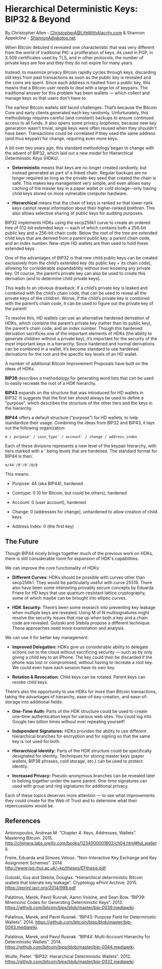 Hierarchical Deterministic Keys: BIP32 & Beyond
===============================================
By Christopher Allen - <ChristopherA@LifeWithAlacrity.com> & Shannon Appelcline - <ShannonA@skotos.net>

When Bitcoin debuted it revealed one characteristic that was very different from the world of traditional PKI: a proliferation of keys. As used in PGP, in X.509 certificates used by TLS, and in other protocols, the number of private keys are few and they they do not expire for many years.

Instead, to maximize privacy Bitcoin rapidly cycles through keys, discarding old keys from past transactions as soon as the public key is revealed and the coins are spent. Since each address is hashed from a public key, this means that a Bitcoin user needs to deal with a large lot of keypairs. The traditional answer for this problem has been wallets — which collect and manage keys so that users don’t have to.

The earliest Bitcoin wallets still faced challenges. That’s because the Bitcoin Core and early clients generated each key randomly. Unfortunately, this methodology requires careful (and constant) backups to ensure continued access to all funds. It also opens some privacy loopholes; because new key generation wasn’t trivial, single keys were often reused when they shouldn't have been. Transactions could be correlated if they used the same address (and thus keypair) for change, requiring even more keys.

A bit over two years ago, this standard methodology began to change with the advent of BIP32, which laid out a new model for Hierarchical Deterministic Keys (HDKs).

* **Deterministic** means that keys are no longer created randomly, but instead generated as part of a linked chain. Regular backups are no longer required as long as the private-key seed that created the chain is safe. This makes key management very simple, and even allows easy caching of the master key in a paper wallet or cold storage--only having child keys stored on more vulnerable computer hardware.

* **Hierarchical** means that the chain of keys is ranked so that lower-rank keys cannot reveal information about their higher-ranked brethren. This also allows selective sharing of public keys for auditing purposes.

BIP32 implements HDKs using the secp256k1 curve to create an ordered tree of 512-bit extended keys — each of which contains both a 256-bit public key and a 256-bit chain code. Below the root of the tree are extended child keys that are derived from a parent public key, a parent chain code, and an index number. New-style HD wallets are then used to hold these extended keys.

One of the advantages of BIP32 is that new child public keys can be created exclusively from the child’s extended key (its public key + its chain code), allowing for considerable expandability without ever knowing any private key. Of course, the parent’s private key can also be used to create this derivation (and to determine child private keys).

This leads to an obvious drawback: if a child’s private key is leaked and combined with the child’s chain code, that can be used to reveal all the private keys of the children. Worse, if the child’s private key is combined with the parent’s chain code, it can be used to figure out the private key of the parent!

To resolve this, HD wallets can use an alternative hardened derivation of HDKs, which combine the parent’s private key (rather than its public key), the parent’s chain code, and an index number. Though this hardened derivation sacrifices one of the important elements of HDKs (the ability to generate children without a private key), it’s important for the security of the most important keys in a hierarchy. Since hardened and normal derivations can be combined in a wallet, it’s become standard to use hardened derivations for the root and the specific key levels of an HD wallet.

A number of additional Bitcoin Improvement Proposals have built on the ideas of HDKs.

**BIP39** describes a methodology for generating word lists that can be used to easily recreate the root of a HDK hierarchy.

**BIP43** expands on the structure that was introduced for HD wallets in BIP32. It suggests that the first tier should always be used to define a “purpose”, which describes the structure of the other tiers and the keys in the hierarchy.

**BIP44**  offers a default structure (“purpose”) for HD wallets, to help standardize their usage. Combining the ideas from BIP32 and BIP43, it lays out the following organization:

    m / purpose' / coin_type' / account' / change / address_index

Each of these divisions represents a new level of the keypair hierarchy, with tiers marked with a ' being levels that are hardened. The standard format for BIP44 is then:

    m/44'/0'/0'/0/0

This means:

* Purpose: 44 (aka BIP44), hardened

* Cointype: 0 (0 for Bitcoin, but could be others), hardened

* Account: 0 (user account), hardened

* Change: 0 (addresses for change), unhardened to allow creation of child keys

* Address Index: 0 (the first key)

The Future
----------

Though BIP44 nicely brings together much of the previous work on HDKs, there is still considerable room for expansion of HDK's capabilities.

We can  improve the core functionality of HDKs:

* **Different Curves:** HDKs should be possible with curves other than secp256k1. They would be particularly useful with curve 25519. There also have been some interesting provably secure concepts by Eduarda Friere for HD keys that use quantum-resistant lattice cryptography, some of which maybe can be brought into elliptic curves.

* **HDK Security:** There’s been some research into preventing key leakage when multiple keys are revealed. Using M of N multisignatures might resolve the security issues that rise up when both a key and a chain code are revealed. Gutoski and Stebila propose a different technique. These approaches need more examination and analysis.

We can use it for better key management:

* **Improved Delegation:** HDKs give us considerable ability to delegate actions out to the cloud without sacrificing security — such as by only giving a child key to an iPhone. The key could then be discarded if the phone was lost or compromised, without having to recreate a root key. We could even have each session have its own key.

* **Rotation & Revocation:** Child keys can be rotated. Parent keys can revoke child keys.

There’s also the opportunity to use HDKs for more than Bitcoin transactions, taking the advantages of hierarchy, ease-of-key-creation, and ease-of-storage into additional fields:

* **One-Time Auth:** Parts of the HDK structure could be used to create one-time authentication keys for various web sites. You could log into Google two billion times without ever repeating yourself!

* **Independent Signatures:** HDKs provides the ability to use different hierarchical branches for encryption and for signing so that the same key is not used for both.

* **Hierarchical Identity:** Parts of the HDK structure could be specifically designated for identity. Techniques for storing master keys (paper wallets, BIP38 phrases, cold storage, etc.) can be used to protect identity.

* **Increased Privacy:** Pseudo-anonymous branches can be revealed later to belong together under the same parent. One-time signatures can used with group and ring signatures for additional privacy.

Each of these topics deserves more attention — to see what improvements they could create for the Web of Trust and to determine what their repercussions would be.

References
----------

Antonopoulos, Andreas M.  “Chapter 4: Keys, Addresses, Wallets”. Mastering Bitcoin. 2015. http://chimera.labs.oreilly.com/books/1234000001802/ch04.html#hd_wallets.

Freire, Eduarda and Simoes Veloso. “Non-Interactive Key Exchange and Key Assignment Schemes”. 2014. http://www.isg.rhul.ac.uk/~kp/theses/EFthesis.pdf.

Gutoski, Gus and Stebila, Douglas. “Hierarchical deterministic Bitcoin wallets that tolerate key leakage”. Cryptology ePrint Archive. 2015. https://eprint.iacr.org/2014/998.pdf

Palatinus, Marek, Pavol Rusnak, Aaron Voisine, and Sean Bow. “BIP39: Mnemonic Codes for Generating Deterministic Keys”. 2013. https://github.com/bitcoin/bips/blob/master/bip-0039.mediawiki.

Palatinus, Marek, and Pavol Rusnak. “BIP43: Purpose Field for Deterministic Wallets”. 2014. https://github.com/bitcoin/bips/blob/master/bip-0043.mediawiki.

Palatinus, Marek, and Pavol Rusnak. “BIP44: Multi-Account Hierarchy for Deterministic Wallets”. 2014. https://github.com/bitcoin/bips/blob/master/bip-0044.mediawiki.

Wuille, Pieter. “BIP32: Hierarchical Deterministic Wallets”. 2012. https://github.com/bitcoin/bips/blob/master/bip-0032.mediawiki.
